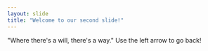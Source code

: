 ```yaml
---
layout: slide
title: "Welcome to our second slide!"
---
```

"Where there's a will, there's a way."
Use the left arrow to go back!
